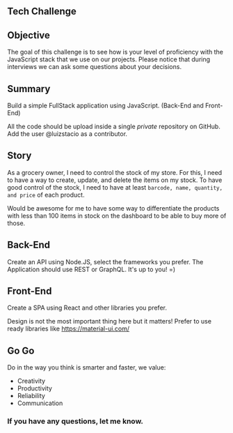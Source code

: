 ## Tech Challenge

## Objective

The goal of this challenge is to see how is your level of proficiency with the JavaScript stack that we use on our projects. Please notice that during interviews
we can ask some questions about your decisions.

## Summary

Build a simple FullStack application using JavaScript. (Back-End and Front-End)

All the code should be upload inside a single *private* repository on GitHub. Add the user @luizstacio as a contributor.

## Story

As a grocery owner, I need to control the stock of my store.
For this, I need to have a way to create, update, and delete the items on my stock.
To have good control of the stock, I need to have at least `barcode, name, quantity, and price` of each product.

Would be awesome for me to have some way to differentiate the products with less than 100 items in stock on the dashboard to be able
to buy more of those.

## Back-End

Create an API using Node.JS, select the frameworks you prefer. The Application should use REST or GraphQL. It's up to you! =)

## Front-End

Create a SPA using React and other libraries you prefer.

Design is not the most important thing here but it matters! Prefer to use ready libraries like https://material-ui.com/

## Go Go

Do in the way you think is smarter and faster, we value:
- Creativity
- Productivity
- Reliability
- Communication

### If you have any questions, let me know.
